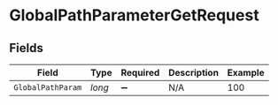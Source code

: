 # GlobalPathParameterGetRequest


## Fields

| Field              | Type               | Required           | Description        | Example            |
| ------------------ | ------------------ | ------------------ | ------------------ | ------------------ |
| `GlobalPathParam`  | *long*             | :heavy_minus_sign: | N/A                | 100                |